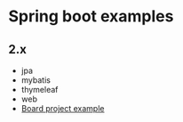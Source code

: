 # Spring boot examples

## 2.x
- jpa
- mybatis
- thymeleaf
- web
- [Board project example](https://github.com/i-sak/spring-boot-example/tree/main/2.x/spring-boot-board)
